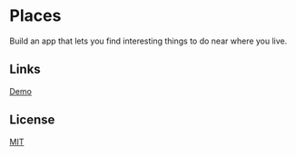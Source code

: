 # Places

Build an app that lets you find interesting things to do near where you live.

## Links

[Demo](https://meterrill.github.io/vanilla-js-academy/65-places/)

## License

[MIT](https://choosealicense.com/licenses/mit/)
